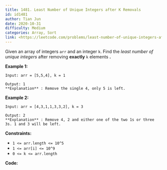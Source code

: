 ```yaml
---
title: 1481. Least Number of Unique Integers after K Removals
id: id1481
author: Tian Jun
date: 2020-10-31
difficulty: Medium
categories: Array, Sort
link: <https://leetcode.com/problems/least-number-of-unique-integers-after-k-removals/description/>
---
```


Given an array of integers `arr` and an integer `k`. Find the _least number of
unique integers_  after removing **exactly** `k` elements **.**



**Example 1:**
            
	Input: arr = [5,5,4], k = 1    
	Output: 1    **Explanation** : Remove the single 4, only 5 is left.    

**Example 2:**
            
	Input: arr = [4,3,1,1,3,3,2], k = 3    
	Output: 2    **Explanation** : Remove 4, 2 and either one of the two 1s or three 3s. 1 and 3 will be left.



**Constraints:**

  * `1 <= arr.length <= 10^5`
  * `1 <= arr[i] <= 10^9`
  * `0 <= k <= arr.length`


**Code:**
